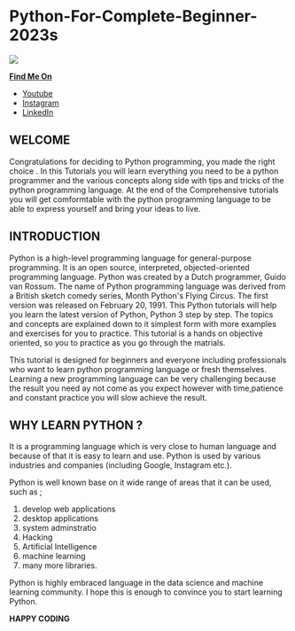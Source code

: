 # Python-For-Complete-Beginner-2023s

<img src="https://bs-uploads.toptal.io/blackfish-uploads/components/blog_post_page/content/cover_image_file/cover_image/1102113/0707-A_Python_Introduction-Waldek_Newsletter___blog-c6b0a0bace184749a9522dad0019446f-bfc6550ab26713c7ba4f71483a932bac.png"/>

**<u>Find Me On</u>**
<br>
- [Youtube](https://www.youtube.com/@dky_code)<br>
- [Instagram]( https://www.instagram.com/dky_code/)<br>
- [LinkedIn](https://www.linkedin.com/in/dickson-kwasi-yankey-29433217b/)

## WELCOME 

Congratulations for deciding to Python programming, you made the right choice . In this Tutorials you will learn everything you need to be a python programmer and the various concepts along side with tips and tricks of the python programming language. At the end of the Comprehensive tutorials you will get comformtable with the python programming language to be able to express yourself and bring your ideas to live. 


## INTRODUCTION

Python is a high-level programming language for general-purpose programming. It is an open source, interpreted, objected-oriented programming language. Python was created by a Dutch programmer, Guido van Rossum. The name of Python programming language was derived from a British sketch comedy series, Month Python's Flying Circus. The first version was released on February 20, 1991. This  Python tutorials will help you learn the latest version of Python, Python 3 step by step. The topics and concepts are explained down to it simplest form with more examples and exercises for you to practice. This tutorial is a hands on objective oriented, so you to practice as you go through the matrials.

This tutorial is designed for beginners and everyone including professionals who want to learn python programming language or fresh themselves. Learning a new programming language can be very challenging because the result you need ay not come as you expect however with time,patience and constant practice you will slow achieve the result.


## WHY LEARN PYTHON ?

It is a programming language which is very close to human language and because of that it is easy to learn and use. Python is used by various industries and companies (including Google, Instagram etc.).

Python is well known base on it wide range of areas that it can be used, such as ;
1. develop web applications
2. desktop applications 
3. system adminstratio
4. Hacking  
5. Artificial Intelligence
6. machine learning 
7. many more libraries. 

Python is highly embraced language in the data science and machine learning community. I hope this is enough to convince you to start learning Python.

**HAPPY CODING**
